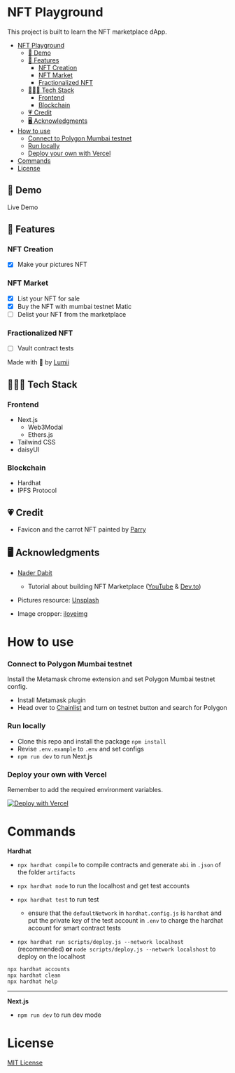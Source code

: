 # NFT Playground

This project is built to learn the NFT marketplace dApp.

- [NFT Playground](#nft-playground)
  - [🚀 Demo](#-demo)
  - [🧱 Features](#-features)
    - [NFT Creation](#nft-creation)
    - [NFT Market](#nft-market)
    - [Fractionalized NFT](#fractionalized-nft)
  - [👩🏻‍💻 Tech Stack](#-tech-stack)
    - [Frontend](#frontend)
    - [Blockchain](#blockchain)
  - [💗 Credit](#-credit)
  - [🖥 Acknowledgments](#-acknowledgments)
- [How to use](#how-to-use)
    - [Connect to Polygon Mumbai testnet](#connect-to-polygon-mumbai-testnet)
    - [Run locally](#run-locally)
    - [Deploy your own with Vercel](#deploy-your-own-with-vercel)
- [Commands](#commands)
- [License](#license)
<!-- This project is started with the intention to make everyone in the world have fun with NFT.

NFT Playground is the community-oriented NFT-based ecosystem where everyone can share thoughts and get free NFTs (costing gas fee). -->

## 🚀 Demo

Live Demo

<!-- TODO: Gif and Link -->

## 🧱 Features

<!-- ![BUIDL](https://raw.githubusercontent.com/arealclimber/nft-playground/main/public/BUIDL.PNG) -->

### NFT Creation

-   [x] Make your pictures NFT

### NFT Market

-   [x] List your NFT for sale
-   [x] Buy the NFT with mumbai testnet Matic
-   [ ] Delist your NFT from the marketplace

### Fractionalized NFT

-   [ ] Vault contract tests

Made with 💙 by [Lumii](https://twitter.com/arealclimber)

## 👩🏻‍💻 Tech Stack

### Frontend

-   Next.js
    -   Web3Modal
    -   Ethers.js
-   Tailwind CSS
-   daisyUI

### Blockchain

-   Hardhat
-   IPFS Protocol

<!-- ## Community😋

### Share to Earn

-   [ ] Send messages like Twitter and Get your articles to be NFT with a \***one-click**\* button.
-   [ ] As your messages help more people (getting more likes), you can earn the beautiful NFT created by collaborative artists.

### Welcome every creators!

-   [ ] Welcome any artists, writers, or people who're passionate about the world or the environment to share the love here!

## NFT Create & Sell🎉

#### Make your memory NFTs

-   [x] Drag and drop your pictures and have them be NFTs.
-   [ ] Show off your one-of-a-kind precise NFTs on our platform or any other social media.
-   [ ] Give your NFT to your friends as convenient as you want

#### NFT Marketplace

-   [x] You can sell or trade your \***fresh**\* NFT here

## NFT Fractions🎈

#### Add liquidity to your valuable NFTs

-   [ ] Fractionalized your NFTs

-   [ ] Lend or borrow with NFTs

## More Friendly Designs🧶

#### Wallet integrations, fiat-to-crypto bridges, and more

-   [ ] Make the Crypto world more available to the world -->

## 💗 Credit

-   Favicon and the carrot NFT painted by [Parry](https://www.instagram.com/parryfromfantasytostart/)

## 🖥 Acknowledgments

-   [Nader Dabit](https://twitter.com/dabit3)

    -   Tutorial about building NFT Marketplace ([YouTube](https://www.youtube.com/watch?v=GKJBEEXUha0) & [Dev.to](https://dev.to/edge-and-node/building-scalable-full-stack-apps-on-ethereum-with-polygon-2cfb))

-   Pictures resource: [Unsplash](https://unsplash.com/)
-   Image cropper: [iloveimg](https://www.iloveimg.com/download/7bf6c82djk4pw37hyb2j54yy9zhnr9hmsvlyy4139hn9yg2jgn38bAxbsfvgfm2p96zl5r3r277wbwyr1b79Agq3qk1d2bn071j51tjrqstt55w1z3lmAb198myzcs7m1y090mz6lhrx4rdghrnbjrl3r2mk5mk6k73pxAAg74d9rf4ql4r1/8)

# How to use

### Connect to Polygon Mumbai testnet

Install the Metamask chrome extension and set Polygon Mumbai testnet config.

-   Install Metamask plugin
-   Head over to [Chainlist](https://chainlist.org/) and turn on testnet button and search for Polygon
    <!-- ![chainlist](https://github.com/arealclimber/nft-playground-private/blob/main/public/chainlist.PNG?raw=true) -->

### Run locally

-   Clone this repo and install the package `npm install`
-   Revise `.env.example` to `.env` and set configs
-   `npm run dev` to run Next.js

### Deploy your own with Vercel

Remember to add the required environment variables.

[![Deploy with Vercel](https://vercel.com/button)](https://vercel.com/new/clone?repository-url=https%3A%2F%2Fgithub.com%2Farealclimber%2Fnft-playground)

# Commands

**Hardhat**

-   `npx hardhat compile` to compile contracts and generate `abi` in `.json` of the folder `artifacts`

-   `npx hardhat node` to run the localhost and get test accounts

-   `npx hardhat test` to run test

    -   ensure that the `defaultNetwork` in `hardhat.config.js` is `hardhat` and put the private key of the test account in `.env` to charge the hardhat account for smart contract tests

-   `npx hardhat run scripts/deploy.js --network localhost` (recommended) **or** `node scripts/deploy.js --network localshost` to deploy on the localhost

```shell
npx hardhat accounts
npx hardhat clean
npx hardhat help
```

---

**Next.js**

-   `npm run dev` to run dev mode

# License

[MIT License](https://github.com/arealclimber/nft-playground/blob/main/LICENSE)
